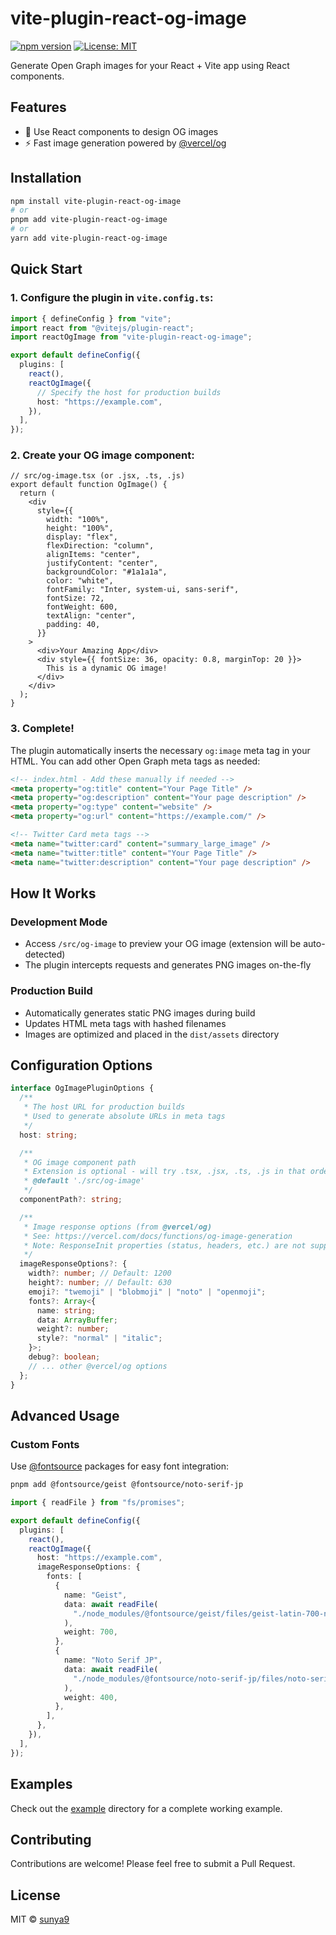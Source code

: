 # vite-plugin-react-og-image

[![npm version](https://badge.fury.io/js/vite-plugin-react-og-image.svg)](https://www.npmjs.com/package/vite-plugin-react-og-image)
[![License: MIT](https://img.shields.io/badge/License-MIT-yellow.svg)](https://opensource.org/licenses/MIT)

Generate Open Graph images for your React + Vite app using React components.

## Features

- 🎨 Use React components to design OG images
- ⚡ Fast image generation powered by [@vercel/og](https://vercel.com/docs/functions/og-image-generation)

## Installation

```bash
npm install vite-plugin-react-og-image
# or
pnpm add vite-plugin-react-og-image
# or
yarn add vite-plugin-react-og-image
```

## Quick Start

### 1. Configure the plugin in `vite.config.ts`:

```typescript
import { defineConfig } from "vite";
import react from "@vitejs/plugin-react";
import reactOgImage from "vite-plugin-react-og-image";

export default defineConfig({
  plugins: [
    react(),
    reactOgImage({
      // Specify the host for production builds
      host: "https://example.com",
    }),
  ],
});
```

### 2. Create your OG image component:

```tsx
// src/og-image.tsx (or .jsx, .ts, .js)
export default function OgImage() {
  return (
    <div
      style={{
        width: "100%",
        height: "100%",
        display: "flex",
        flexDirection: "column",
        alignItems: "center",
        justifyContent: "center",
        backgroundColor: "#1a1a1a",
        color: "white",
        fontFamily: "Inter, system-ui, sans-serif",
        fontSize: 72,
        fontWeight: 600,
        textAlign: "center",
        padding: 40,
      }}
    >
      <div>Your Amazing App</div>
      <div style={{ fontSize: 36, opacity: 0.8, marginTop: 20 }}>
        This is a dynamic OG image!
      </div>
    </div>
  );
}
```

### 3. Complete!

The plugin automatically inserts the necessary `og:image` meta tag in your HTML. You can add other Open Graph meta tags as needed:

```html
<!-- index.html - Add these manually if needed -->
<meta property="og:title" content="Your Page Title" />
<meta property="og:description" content="Your page description" />
<meta property="og:type" content="website" />
<meta property="og:url" content="https://example.com/" />

<!-- Twitter Card meta tags -->
<meta name="twitter:card" content="summary_large_image" />
<meta name="twitter:title" content="Your Page Title" />
<meta name="twitter:description" content="Your page description" />
```

## How It Works

### Development Mode

- Access `/src/og-image` to preview your OG image (extension will be auto-detected)
- The plugin intercepts requests and generates PNG images on-the-fly

### Production Build

- Automatically generates static PNG images during build
- Updates HTML meta tags with hashed filenames
- Images are optimized and placed in the `dist/assets` directory

## Configuration Options

```typescript
interface OgImagePluginOptions {
  /**
   * The host URL for production builds
   * Used to generate absolute URLs in meta tags
   */
  host: string;

  /**
   * OG image component path
   * Extension is optional - will try .tsx, .jsx, .ts, .js in that order
   * @default './src/og-image'
   */
  componentPath?: string;

  /**
   * Image response options (from @vercel/og)
   * See: https://vercel.com/docs/functions/og-image-generation
   * Note: ResponseInit properties (status, headers, etc.) are not supported
   */
  imageResponseOptions?: {
    width?: number; // Default: 1200
    height?: number; // Default: 630
    emoji?: "twemoji" | "blobmoji" | "noto" | "openmoji";
    fonts?: Array<{
      name: string;
      data: ArrayBuffer;
      weight?: number;
      style?: "normal" | "italic";
    }>;
    debug?: boolean;
    // ... other @vercel/og options
  };
}
```

## Advanced Usage

### Custom Fonts

Use [@fontsource](https://fontsource.org/) packages for easy font integration:

```bash
pnpm add @fontsource/geist @fontsource/noto-serif-jp
```

```typescript
import { readFile } from "fs/promises";

export default defineConfig({
  plugins: [
    react(),
    reactOgImage({
      host: "https://example.com",
      imageResponseOptions: {
        fonts: [
          {
            name: "Geist",
            data: await readFile(
              "./node_modules/@fontsource/geist/files/geist-latin-700-normal.woff"
            ),
            weight: 700,
          },
          {
            name: "Noto Serif JP",
            data: await readFile(
              "./node_modules/@fontsource/noto-serif-jp/files/noto-serif-jp-japanese-400-normal.woff"
            ),
            weight: 400,
          },
        ],
      },
    }),
  ],
});
```

## Examples

Check out the [example](./example) directory for a complete working example.

## Contributing

Contributions are welcome! Please feel free to submit a Pull Request.

## License

MIT © [sunya9](https://github.com/sunya9)
